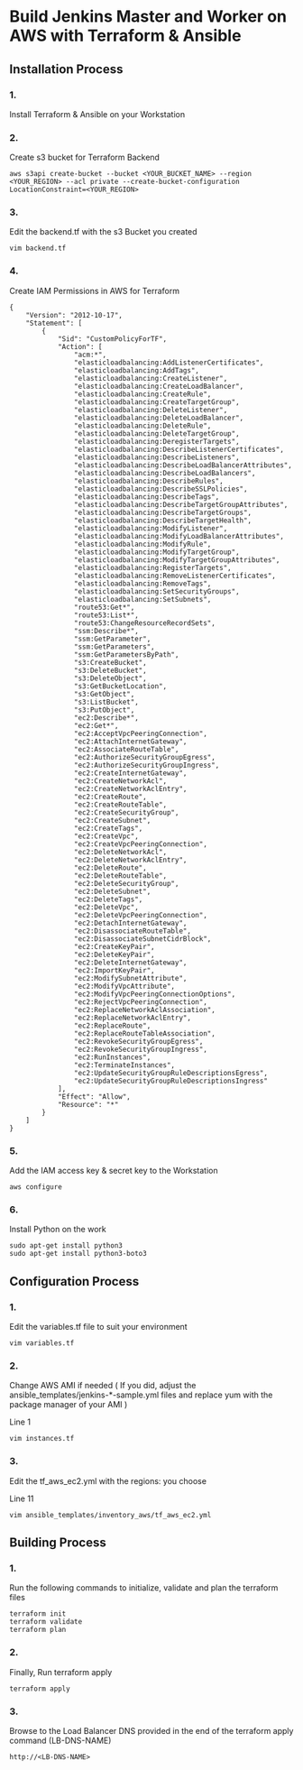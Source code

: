 # Build Jenkins Master and Worker on AWS with Terraform & Ansible

## Installation Process

### 1.
Install Terraform & Ansible on your Workstation

### 2. 
Create s3 bucket for Terraform Backend

```
aws s3api create-bucket --bucket <YOUR_BUCKET_NAME> --region <YOUR_REGION> --acl private --create-bucket-configuration LocationConstraint=<YOUR_REGION>
```

### 3. 
Edit the backend.tf with the s3 Bucket you created

```
vim backend.tf
```

### 4.
Create IAM Permissions in AWS for Terraform 

```
{
    "Version": "2012-10-17",
    "Statement": [
        {
            "Sid": "CustomPolicyForTF",
            "Action": [
                "acm:*",
                "elasticloadbalancing:AddListenerCertificates",
                "elasticloadbalancing:AddTags",
                "elasticloadbalancing:CreateListener",
                "elasticloadbalancing:CreateLoadBalancer",
                "elasticloadbalancing:CreateRule",
                "elasticloadbalancing:CreateTargetGroup",
                "elasticloadbalancing:DeleteListener",
                "elasticloadbalancing:DeleteLoadBalancer",
                "elasticloadbalancing:DeleteRule",
                "elasticloadbalancing:DeleteTargetGroup",
                "elasticloadbalancing:DeregisterTargets",
                "elasticloadbalancing:DescribeListenerCertificates",
                "elasticloadbalancing:DescribeListeners",
                "elasticloadbalancing:DescribeLoadBalancerAttributes",
                "elasticloadbalancing:DescribeLoadBalancers",
                "elasticloadbalancing:DescribeRules",
                "elasticloadbalancing:DescribeSSLPolicies",
                "elasticloadbalancing:DescribeTags",
                "elasticloadbalancing:DescribeTargetGroupAttributes",
                "elasticloadbalancing:DescribeTargetGroups",
                "elasticloadbalancing:DescribeTargetHealth",
                "elasticloadbalancing:ModifyListener",
                "elasticloadbalancing:ModifyLoadBalancerAttributes",
                "elasticloadbalancing:ModifyRule",
                "elasticloadbalancing:ModifyTargetGroup",
                "elasticloadbalancing:ModifyTargetGroupAttributes",
                "elasticloadbalancing:RegisterTargets",
                "elasticloadbalancing:RemoveListenerCertificates",
                "elasticloadbalancing:RemoveTags",
                "elasticloadbalancing:SetSecurityGroups",
                "elasticloadbalancing:SetSubnets",
                "route53:Get*",
                "route53:List*",
                "route53:ChangeResourceRecordSets",
                "ssm:Describe*",
                "ssm:GetParameter",
                "ssm:GetParameters",
                "ssm:GetParametersByPath",
                "s3:CreateBucket",
                "s3:DeleteBucket",
                "s3:DeleteObject",
                "s3:GetBucketLocation",
                "s3:GetObject",
                "s3:ListBucket",
                "s3:PutObject",
                "ec2:Describe*",
                "ec2:Get*",
                "ec2:AcceptVpcPeeringConnection",
                "ec2:AttachInternetGateway",
                "ec2:AssociateRouteTable",
                "ec2:AuthorizeSecurityGroupEgress",
                "ec2:AuthorizeSecurityGroupIngress",
                "ec2:CreateInternetGateway",
                "ec2:CreateNetworkAcl",
                "ec2:CreateNetworkAclEntry",
                "ec2:CreateRoute",
                "ec2:CreateRouteTable",
                "ec2:CreateSecurityGroup",
                "ec2:CreateSubnet",
                "ec2:CreateTags",
                "ec2:CreateVpc",
                "ec2:CreateVpcPeeringConnection",
                "ec2:DeleteNetworkAcl",
                "ec2:DeleteNetworkAclEntry",
                "ec2:DeleteRoute",
                "ec2:DeleteRouteTable",
                "ec2:DeleteSecurityGroup",
                "ec2:DeleteSubnet",
                "ec2:DeleteTags",
                "ec2:DeleteVpc",
                "ec2:DeleteVpcPeeringConnection",
                "ec2:DetachInternetGateway",
                "ec2:DisassociateRouteTable",
                "ec2:DisassociateSubnetCidrBlock",
                "ec2:CreateKeyPair",
                "ec2:DeleteKeyPair",
                "ec2:DeleteInternetGateway",
                "ec2:ImportKeyPair",
                "ec2:ModifySubnetAttribute",
                "ec2:ModifyVpcAttribute",
                "ec2:ModifyVpcPeeringConnectionOptions",
                "ec2:RejectVpcPeeringConnection",
                "ec2:ReplaceNetworkAclAssociation",
                "ec2:ReplaceNetworkAclEntry",
                "ec2:ReplaceRoute",
                "ec2:ReplaceRouteTableAssociation",
                "ec2:RevokeSecurityGroupEgress",
                "ec2:RevokeSecurityGroupIngress",
                "ec2:RunInstances",
                "ec2:TerminateInstances",
                "ec2:UpdateSecurityGroupRuleDescriptionsEgress",
                "ec2:UpdateSecurityGroupRuleDescriptionsIngress"
            ],
            "Effect": "Allow",
            "Resource": "*"
        }
    ]
}
```

### 5. 
Add the IAM access key & secret key to the Workstation

```
aws configure
```

### 6.
Install Python on the work

```
sudo apt-get install python3
sudo apt-get install python3-boto3
```

## Configuration Process

### 1.
Edit the variables.tf file to suit your environment

```
vim variables.tf
```

### 2.
Change AWS AMI if needed ( If you did, adjust the ansible_templates/jenkins-*-sample.yml files and replace yum with the package manager of your AMI )

Line 1
``` 
vim instances.tf
```

### 3.
Edit the tf_aws_ec2.yml with the regions: you choose

Line 11
```
vim ansible_templates/inventory_aws/tf_aws_ec2.yml
```

## Building Process

### 1.
Run the following commands to initialize, validate and plan the terraform files

```
terraform init
terraform validate
terraform plan
```

### 2.
Finally, Run terraform apply

```
terraform apply
```

### 3.
Browse to the Load Balancer DNS provided in the end of the terraform apply command (LB-DNS-NAME)
```
http://<LB-DNS-NAME>
```